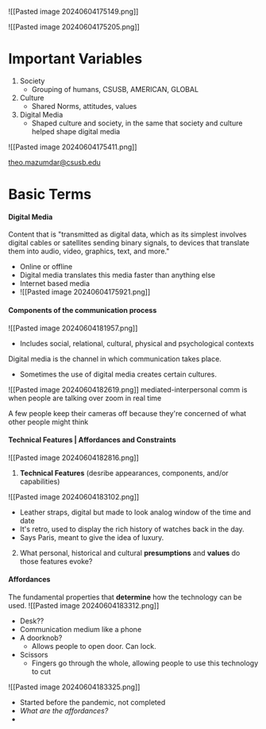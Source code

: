 ![[Pasted image 20240604175149.png]]

![[Pasted image 20240604175205.png]]

# Important Variables
1. Society
	- Grouping of humans, CSUSB, AMERICAN, GLOBAL
2. Culture
	- Shared Norms, attitudes, values
3. Digital Media
	- Shaped culture and society, in the same that society and culture helped shape digital media

![[Pasted image 20240604175411.png]]

theo.mazumdar@csusb.edu

# Basic Terms

#### Digital Media
Content that is "transmitted as digital data, which as its simplest involves digital cables or satellites sending binary signals, to devices that translate them into audio, video, graphics, text, and more." 
- Online or offline
- Digital media translates this media faster than anything else
- Internet based media
- ![[Pasted image 20240604175921.png]]


#### Components of the communication process
![[Pasted image 20240604181957.png]]
- Includes social, relational, cultural, physical and psychological contexts

Digital media is the channel in which communication takes place. 
- Sometimes the use of digital media creates certain cultures. 

![[Pasted image 20240604182619.png]]
mediated-interpersonal comm is when people are talking over zoom in real time

A few people keep their cameras off because they're concerned of what other people might think


#### Technical Features | Affordances and Constraints
![[Pasted image 20240604182816.png]]

1. **Technical Features** (desribe appearances, components, and/or capabilities)

![[Pasted image 20240604183102.png]]
- Leather straps, digital but made to look analog window of the time and date
- It's retro, used to display the rich history of watches back in the day. 
- Says Paris, meant to give the idea of luxury. 


2. What personal, historical and cultural **presumptions** and **values** do those features evoke?

#### Affordances
The fundamental properties that **determine** how the technology can be used. 
![[Pasted image 20240604183312.png]]
- Desk??
- Communication medium like a phone
- A doorknob?
	- Allows people to open door. Can lock. 
- Scissors
	- Fingers go through the whole, allowing people to use this technology to cut

![[Pasted image 20240604183325.png]]
- Started before the pandemic, not completed
- *What are the affordances?*
- 